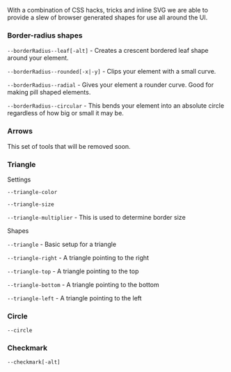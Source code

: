 With a combination of CSS hacks, tricks and inline SVG we are able to provide a slew of browser generated shapes for use all around the UI.

### Border-radius shapes

`--borderRadius--leaf[-alt]` - Creates a crescent bordered leaf shape around your element.

`--borderRadius--rounded[-x|-y]` - Clips your element with a small curve.

`--borderRadius--radial` - Gives your element a rounder curve. Good for making pill shaped elements.

`--borderRadius--circular` - This bends your element into an absolute circle regardless of how big or small it may be.

### Arrows

This set of tools that will be removed soon.

### Triangle

Settings

`--triangle-color`

`--triangle-size`

`--triangle-multiplier` - This is used to determine border size


Shapes

`--triangle` - Basic setup for a triangle

`--triangle-right` - A triangle pointing to the right

`--triangle-top` - A triangle pointing to the top

`--triangle-bottom` - A triangle pointing to the bottom

`--triangle-left` - A triangle pointing to the left

### Circle

`--circle`

### Checkmark

`--checkmark[-alt]`
